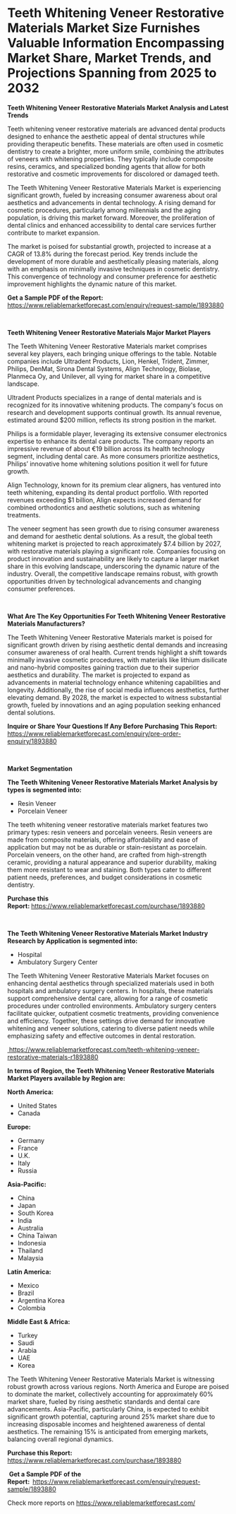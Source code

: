 <p><h1>Teeth Whitening Veneer Restorative Materials Market Size Furnishes Valuable Information Encompassing Market Share, Market Trends, and Projections Spanning from 2025 to 2032</h1></p><p><strong>Teeth Whitening Veneer Restorative Materials Market Analysis and Latest Trends</strong></p>
<p><p>Teeth whitening veneer restorative materials are advanced dental products designed to enhance the aesthetic appeal of dental structures while providing therapeutic benefits. These materials are often used in cosmetic dentistry to create a brighter, more uniform smile, combining the attributes of veneers with whitening properties. They typically include composite resins, ceramics, and specialized bonding agents that allow for both restorative and cosmetic improvements for discolored or damaged teeth.</p><p>The Teeth Whitening Veneer Restorative Materials Market is experiencing significant growth, fueled by increasing consumer awareness about oral aesthetics and advancements in dental technology. A rising demand for cosmetic procedures, particularly among millennials and the aging population, is driving this market forward. Moreover, the proliferation of dental clinics and enhanced accessibility to dental care services further contribute to market expansion. </p><p>The market is poised for substantial growth, projected to increase at a CAGR of 13.8% during the forecast period. Key trends include the development of more durable and aesthetically pleasing materials, along with an emphasis on minimally invasive techniques in cosmetic dentistry. This convergence of technology and consumer preference for aesthetic improvement highlights the dynamic nature of this market.</p></p>
<p><strong>Get a Sample PDF of the Report:&nbsp;</strong> <a href="https://www.reliablemarketforecast.com/enquiry/request-sample/1893880?utm_campaign=3136&utm_medium=2&utm_source=Github&utm_content=ia&utm_term=05032025&utm_id=teeth-whitening-veneer-restorative-materials">https://www.reliablemarketforecast.com/enquiry/request-sample/1893880</a></p>
<p>&nbsp;</p>
<p><strong>Teeth Whitening Veneer Restorative Materials Major Market Players</strong></p>
<p><p>The Teeth Whitening Veneer Restorative Materials market comprises several key players, each bringing unique offerings to the table. Notable companies include Ultradent Products, Lion, Henkel, Trident, Zimmer, Philips, DenMat, Sirona Dental Systems, Align Technology, Biolase, Planmeca Oy, and Unilever, all vying for market share in a competitive landscape.</p><p>Ultradent Products specializes in a range of dental materials and is recognized for its innovative whitening products. The company's focus on research and development supports continual growth. Its annual revenue, estimated around $200 million, reflects its strong position in the market.</p><p>Philips is a formidable player, leveraging its extensive consumer electronics expertise to enhance its dental care products. The company reports an impressive revenue of about €19 billion across its health technology segment, including dental care. As more consumers prioritize aesthetics, Philips’ innovative home whitening solutions position it well for future growth.</p><p>Align Technology, known for its premium clear aligners, has ventured into teeth whitening, expanding its dental product portfolio. With reported revenues exceeding $1 billion, Align expects increased demand for combined orthodontics and aesthetic solutions, such as whitening treatments.</p><p>The veneer segment has seen growth due to rising consumer awareness and demand for aesthetic dental solutions. As a result, the global teeth whitening market is projected to reach approximately $7.4 billion by 2027, with restorative materials playing a significant role. Companies focusing on product innovation and sustainability are likely to capture a larger market share in this evolving landscape, underscoring the dynamic nature of the industry. Overall, the competitive landscape remains robust, with growth opportunities driven by technological advancements and changing consumer preferences.</p></p>
<p>&nbsp;</p>
<p><strong>What Are The Key Opportunities For Teeth Whitening Veneer Restorative Materials Manufacturers?</strong></p>
<p><p>The Teeth Whitening Veneer Restorative Materials market is poised for significant growth driven by rising aesthetic dental demands and increasing consumer awareness of oral health. Current trends highlight a shift towards minimally invasive cosmetic procedures, with materials like lithium disilicate and nano-hybrid composites gaining traction due to their superior aesthetics and durability. The market is projected to expand as advancements in material technology enhance whitening capabilities and longevity. Additionally, the rise of social media influences aesthetics, further elevating demand. By 2028, the market is expected to witness substantial growth, fueled by innovations and an aging population seeking enhanced dental solutions.</p></p>
<p><strong>Inquire or Share Your Questions If Any Before Purchasing This Report:</strong> <a href="https://www.reliablemarketforecast.com/enquiry/pre-order-enquiry/1893880?utm_campaign=3136&utm_medium=2&utm_source=Github&utm_content=ia&utm_term=05032025&utm_id=teeth-whitening-veneer-restorative-materials">https://www.reliablemarketforecast.com/enquiry/pre-order-enquiry/1893880</a></p>
<p>&nbsp;</p>
<p><strong>Market Segmentation</strong></p>
<p><strong>The Teeth Whitening Veneer Restorative Materials Market Analysis by types is segmented into:</strong></p>
<p><ul><li>Resin Veneer</li><li>Porcelain Veneer</li></ul></p>
<p><p>The teeth whitening veneer restorative materials market features two primary types: resin veneers and porcelain veneers. Resin veneers are made from composite materials, offering affordability and ease of application but may not be as durable or stain-resistant as porcelain. Porcelain veneers, on the other hand, are crafted from high-strength ceramic, providing a natural appearance and superior durability, making them more resistant to wear and staining. Both types cater to different patient needs, preferences, and budget considerations in cosmetic dentistry.</p></p>
<p><strong>Purchase this Report:&nbsp;</strong><a href="https://www.reliablemarketforecast.com/purchase/1893880?utm_campaign=3136&utm_medium=2&utm_source=Github&utm_content=ia&utm_term=05032025&utm_id=teeth-whitening-veneer-restorative-materials">https://www.reliablemarketforecast.com/purchase/1893880</a></p>
<p>&nbsp;</p>
<p><strong>The Teeth Whitening Veneer Restorative Materials Market Industry Research by Application is segmented into:</strong></p>
<p><ul><li>Hospital</li><li>Ambulatory Surgery Center</li></ul></p>
<p><p>The Teeth Whitening Veneer Restorative Materials Market focuses on enhancing dental aesthetics through specialized materials used in both hospitals and ambulatory surgery centers. In hospitals, these materials support comprehensive dental care, allowing for a range of cosmetic procedures under controlled environments. Ambulatory surgery centers facilitate quicker, outpatient cosmetic treatments, providing convenience and efficiency. Together, these settings drive demand for innovative whitening and veneer solutions, catering to diverse patient needs while emphasizing safety and effective outcomes in dental restoration.</p></p>
<p><a href="https://www.reliablemarketforecast.com/teeth-whitening-veneer-restorative-materials-r1893880?utm_campaign=3136&utm_medium=2&utm_source=Github&utm_content=ia&utm_term=05032025&utm_id=teeth-whitening-veneer-restorative-materials">&nbsp;https://www.reliablemarketforecast.com/teeth-whitening-veneer-restorative-materials-r1893880</a></p>
<p><strong>In terms of Region, the Teeth Whitening Veneer Restorative Materials Market Players available by Region are:</strong></p>
<p>
    <p> <strong> North America: </strong>
        <ul>
            <li>United States</li>
            <li>Canada</li>
        </ul>
        </p> 
    <p> <strong> Europe: </strong>
        <ul>
            <li>Germany</li>
            <li>France</li>
            <li>U.K.</li>
            <li>Italy</li>
            <li>Russia</li>
        </ul>
        </p> 
    <p> <strong> Asia-Pacific: </strong>
        <ul>
            <li>China</li>
            <li>Japan</li>
            <li>South Korea</li>
            <li>India</li>
            <li>Australia</li>
            <li>China Taiwan</li>
            <li>Indonesia</li>
            <li>Thailand</li>
            <li>Malaysia</li>
        </ul>
        </p> 
    <p> <strong> Latin America: </strong>
        <ul>
            <li>Mexico</li>
            <li>Brazil</li>
            <li>Argentina Korea</li>
            <li>Colombia</li>
        </ul>
        </p> 
    <p> <strong> Middle East & Africa: </strong>
        <ul>
            <li>Turkey</li>
            <li>Saudi</li>
            <li>Arabia</li>
            <li>UAE</li>
            <li>Korea</li>
        </ul>
    </p>
    </p>
<p><p>The Teeth Whitening Veneer Restorative Materials Market is witnessing robust growth across various regions. North America and Europe are poised to dominate the market, collectively accounting for approximately 60% market share, fueled by rising aesthetic standards and dental care advancements. Asia-Pacific, particularly China, is expected to exhibit significant growth potential, capturing around 25% market share due to increasing disposable incomes and heightened awareness of dental aesthetics. The remaining 15% is anticipated from emerging markets, balancing overall regional dynamics.</p></p>
<p><strong>Purchase this Report: </strong><a href="https://www.reliablemarketforecast.com/purchase/1893880?utm_campaign=3136&utm_medium=2&utm_source=Github&utm_content=ia&utm_term=05032025&utm_id=teeth-whitening-veneer-restorative-materials">https://www.reliablemarketforecast.com/purchase/1893880</a></p>
<p>&nbsp;<strong>Get a Sample PDF of the Report:&nbsp;&nbsp;</strong><a href="https://www.reliablemarketforecast.com/enquiry/request-sample/1893880?utm_campaign=3136&utm_medium=2&utm_source=Github&utm_content=ia&utm_term=05032025&utm_id=teeth-whitening-veneer-restorative-materials">https://www.reliablemarketforecast.com/enquiry/request-sample/1893880</a></p>
<p><strong></strong></p>
<p>Check more reports on <a href="https://www.reliablemarketforecast.com/?utm_campaign=3136&utm_medium=2&utm_source=Github&utm_content=ia&utm_term=05032025&utm_id=teeth-whitening-veneer-restorative-materials">https://www.reliablemarketforecast.com/</a></p>